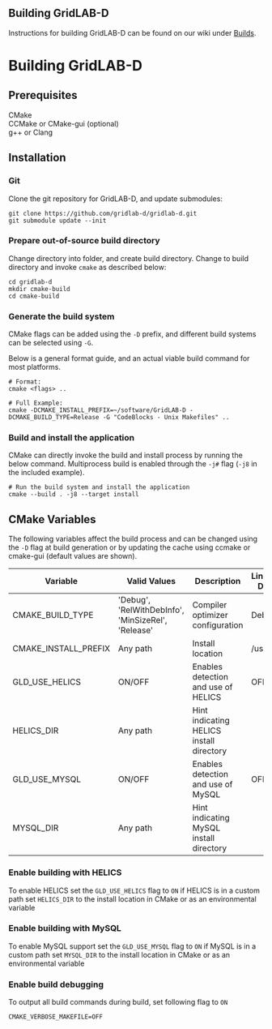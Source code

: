 ## Building GridLAB-D

Instructions for building GridLAB-D can be found on our wiki under [Builds](http://gridlab-d.shoutwiki.com/wiki/Builds).

# Building GridLAB-D

## Prerequisites

CMake  
CCMake or CMake-gui (optional)   
g++ or Clang

## Installation

### Git

Clone the git repository for GridLAB-D, and update submodules:

```shell script
git clone https://github.com/gridlab-d/gridlab-d.git
git submodule update --init
```

### Prepare out-of-source build directory

Change directory into folder, and create build directory. Change to build directory and invoke `cmake` as described
below:

```shell script 
cd gridlab-d
mkdir cmake-build
cd cmake-build
```

### Generate the build system

CMake flags can be added using the `-D` prefix, and different build systems can be selected using `-G`.

Below is a general format guide, and an actual viable build command for most platforms.

```shell script
# Format:
cmake <flags> ..

# Full Example: 
cmake -DCMAKE_INSTALL_PREFIX=~/software/GridLAB-D -DCMAKE_BUILD_TYPE=Release -G "CodeBlocks - Unix Makefiles" ..
```

### Build and install the application

CMake can directly invoke the build and install process by running the below command. Multiprocess build is enabled
through the `-j#` flag (`-j8` in the included example).

```shell script
# Run the build system and install the application
cmake --build . -j8 --target install
```

## CMake Variables

The following variables affect the build process and can be changed using the `-D` flag at build generation or by
updating the cache using ccmake or cmake-gui (default values are shown).

| Variable             | Valid Values                                       | Description                                                       | Linux/Mac Default | Windows Default |
|----------------------|----------------------------------------------------|-------------------------------------------------------------------|-------------------|-----------------|
| CMAKE_BUILD_TYPE     | 'Debug', 'RelWithDebInfo', 'MinSizeRel', 'Release' | Compiler optimizer configuration                                  | Debug             | Debug           |
| CMAKE_INSTALL_PREFIX | Any path                                           | Install location                                                  | /usr/local        | %ProgramFiles%  |
| GLD_USE_HELICS       | ON/OFF                                             | Enables detection and use of HELICS                               | OFF               | OFF             |
| HELICS_DIR           | Any path                                           | Hint indicating HELICS install directory                          |                   |                 |
| GLD_USE_MYSQL        | ON/OFF                                             | Enables detection and use of MySQL                                | OFF               | OFF             |
| MYSQL_DIR            | Any path                                           | Hint indicating MySQL install directory                           |                   |                 |

### Enable building with HELICS

To enable HELICS set the `GLD_USE_HELICS` flag to `ON`
if HELICS is in a custom path set `HELICS_DIR` to the install location in CMake or as an environmental variable

### Enable building with MySQL

To enable MySQL support set the `GLD_USE_MYSQL` flag to `ON`
if MySQL is in a custom path set `MYSQL_DIR` to the install location in CMake or as an environmental variable

### Enable build debugging

To output all build commands during build, set following flag to `ON`

```
CMAKE_VERBOSE_MAKEFILE=OFF 
```
